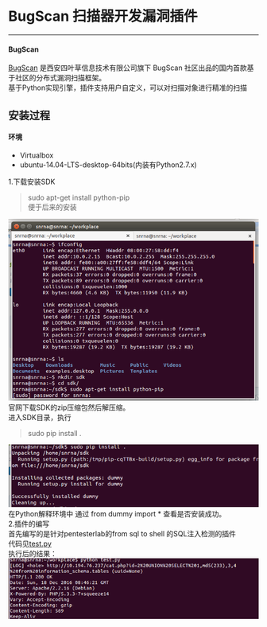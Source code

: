 # BugScan 扫描器开发漏洞插件   
----   
#### BugScan   
[BugScan](http://www.bugscan.net/) 是西安四叶草信息技术有限公司旗下 BugScan 社区出品的国内首款基于社区的分布式漏洞扫描框架。   
基于Python实现引擎，插件支持用户自定义，可以对扫描对象进行精准的扫描   
## 安装过程  
   
#### 环境  
- Virtualbox  
- ubuntu-14.04-LTS-desktop-64bits(内装有Python2.7.x)  
  
1.下载安装SDK     
>sudo apt-get install python-pip   
>便于后来的安装   
  
![](images/1.png)
官网下载SDK的zip压缩包然后解压缩。   
进入SDK目录，执行  
>sudo pip install .    
  
![](images/2.png)   
在Python解释环境中 通过 from dummy import * 查看是否安装成功。    
2.插件的编写  
首先编写的是针对pentesterlab的from sql to shell 的SQL注入检测的插件  
代码见[test.py](test.py)  
执行后的结果：
![](images/3.png)